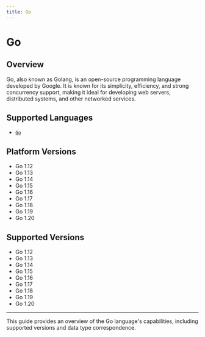 ```yaml
---
title: Go
---
```


# Go

## Overview

Go, also known as Golang, is an open-source programming language developed by Google. It is known for its simplicity, efficiency, and strong concurrency support, making it ideal for developing web servers, distributed systems, and other networked services.


## Supported Languages

* [`Go`][go]

## Platform Versions

* Go 1.12
* Go 1.13
* Go 1.14
* Go 1.15
* Go 1.16
* Go 1.17
* Go 1.18
* Go 1.19
* Go 1.20

## Supported Versions

* Go 1.12
* Go 1.13
* Go 1.14
* Go 1.15
* Go 1.16
* Go 1.17
* Go 1.18
* Go 1.19
* Go 1.20


----

This guide provides an overview of the Go language's capabilities, including supported versions and data type correspondence.

<!-- Additional links -->
[go]: ../languages/go.md